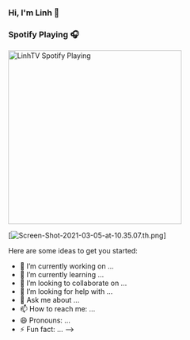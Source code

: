 ### Hi, I'm Linh  👋

### Spotify Playing 🎧
[<img src="https://spotify-playing-git-master.j2teamnnl.vercel.app/api/spotify-playing" alt="LinhTV Spotify Playing" width="350" />](https://open.spotify.com/user/31ghget3jspvgpjwbv5pcwli3smab)

[![Screen-Shot-2021-03-05-at-10.35.07.th.png](https://www.upsieutoc.com/images/2021/03/09/Screen-Shot-2021-03-05-at-10.35.07.th.png)]

Here are some ideas to get you started:

- 🔭 I’m currently working on ...
- 🌱 I’m currently learning ...
- 👯 I’m looking to collaborate on ...
- 🤔 I’m looking for help with ...
- 💬 Ask me about ...
- 📫 How to reach me: ...
- 😄 Pronouns: ...
- ⚡ Fun fact: ...
-->
